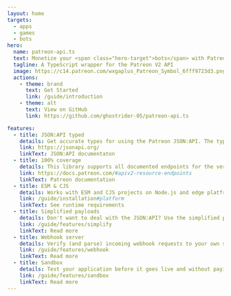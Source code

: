```yaml
---
layout: home
targets:
  - apps
  - games
  - bots
hero:
  name: patreon-api.ts
  text: Monetize your <span class="hero-target">bots</span> with Patreon
  tagline: A TypeScript wrapper for the Patreon V2 API
  image: https://c14.patreon.com/wxgaplus_Patreon_Symbol_6fff9723d3.png
  actions:
    - theme: brand
      text: Get Started
      link: /guide/introduction
    - theme: alt
      text: View on GitHub
      link: https://github.com/ghostrider-05/patreon-api.ts

features:
  - title: JSON:API typed
    details: Get accurate types for using the Patreon JSON:API. The types will display the exact resources you requested
    link: https://jsonapi.org/
    linkText: JSON:API documentaton
  - title: 100% coverage
    details: This library supports all documented endpoints for the version 2 API
    link: https://docs.patreon.com/#apiv2-resource-endpoints
    linkText: Patreon documentation
  - title: ESM & CJS
    details: Works with ESM and CJS projects on Node.js and edge platfroms, like Cloudflare, and no dependencies
    link: /guide/installation#platform
    linkText: See runtime requirements
  - title: Simplified payloads
    details: Don't want to deal with the JSON:API? Use the simplified payloads
    link: /guide/features/simplify
    linkText: Read more
  - title: Webhook server
    details: Verify (and parse) incoming webhook requests to your own server
    link: /guide/features/webhook
    linkText: Read more
  - title: Sandbox
    details: Test your application before it goes live and without paying to yourself
    link: /guide/features/sandbox
    linkText: Read more
---
```


<script setup lang="ts">
import { onMounted, nextTick } from 'vue'
import { useData, useRouter } from 'vitepress'
import { useIntervalFn } from '@vueuse/core'

const { page } = useData()
let index = 0

function replaceTarget () {
  if (page.value.frontmatter.layout !== 'home') return
  const { targets } = page.value.frontmatter

  document.getElementsByClassName('hero-target').item(0).innerHTML = targets[index]
  index = (targets.length - 1) === index ? 0 : ++index
}

const { pause, resume, isActive } = useIntervalFn(() => {
  replaceTarget()
}, 5_000)

onMounted(() => nextTick(() => resume()))
</script>

<style>
.hero-target {
  color: var(--vp-c-brand-1) !important;
}

.image-src {
  border-radius: 10px;
}
</style>
